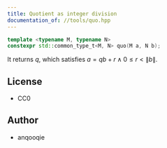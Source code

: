 ```yaml
---
title: Quotient as integer division
documentation_of: //tools/quo.hpp
---
```


```cpp
template <typename M, typename N>
constexpr std::common_type_t<M, N> quo(M a, N b);
```

It returns $q$, which satisfies $a = qb + r \land 0 \leq r < \|b\|$.

## License
- CC0

## Author
- anqooqie
